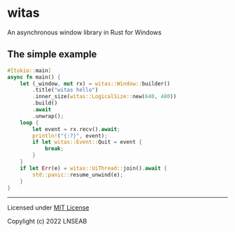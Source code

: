 # witas

An asynchronous window library in Rust for Windows 

## The simple example

```rust
#[tokio::main]
async fn main() {
    let (_window, mut rx) = witas::Window::builder()
        .title("witas hello")
        .inner_size(witas::LogicalSize::new(640, 480))
        .build()
        .await
        .unwrap();
    loop {
        let event = rx.recv().await; 
        println!("{:?}", event);
        if let witas::Event::Quit = event {
            break;
        }
    }
    if let Err(e) = witas::UiThread::join().await {
        std::panic::resume_unwind(e);
    }
}
```

--------------------------------------------

Licensed under [MIT License](LICENSE)

Copylight (c) 2022 LNSEAB